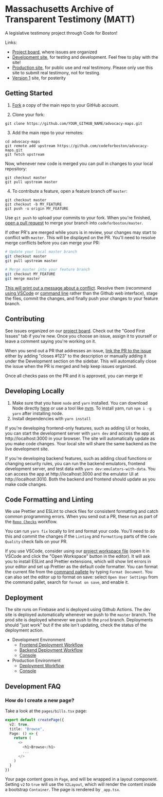 # Massachusetts Archive of Transparent Testimony (MATT)

A legislative testimony project through Code for Boston!

Links:

- [Project board](https://github.com/orgs/codeforboston/projects/4/views/1), where issues are organized
- [Development site](https://digital-testimony-dev.web.app), for testing and development. Feel free to play with the site!
- [Production site](https://digital-testimony-prod.web.app), for public use and real testimony. Please only use this site to submit real testimony, not for testing.
- [Version 1](https://goodgovproject.com/) site, for posterity

## Getting Started

1. [Fork](https://docs.github.com/en/github/getting-started-with-github/fork-a-repo) a copy of the main repo to your GitHub account.

2. Clone your fork:

```
git clone https://github.com/YOUR_GITHUB_NAME/advocacy-maps.git
```

3. Add the main repo to your remotes:

```
cd advocacy-maps
git remote add upstream https://github.com/codeforboston/advocacy-maps.git
git fetch upstream
```

Now, whenever new code is merged you can pull in changes to your local repository:

```
git checkout master
git pull upstream master
```

4. To contribute a feature, open a feature branch off `master`:

```
git checkout master
git checkout -b MY_FEATURE
git push -u origin MY_FEATURE
```

Use `git push` to upload your commits to your fork. When you're finished, [open a pull request](https://docs.github.com/en/pull-requests/collaborating-with-pull-requests/proposing-changes-to-your-work-with-pull-requests/creating-a-pull-request-from-a-fork) to merge your branch into `codeforboston/master`.

If other PR's are merged while yours is in review, your changes may start to conflict with `master`. This will be displayed on the PR. You'll need to resolve merge conflicts before you can merge your PR:

```bash
# Update your local master branch
git checkout master
git pull upstream master

# Merge master into your feature branch
git checkout MY_FEATURE
git merge master
```

[This will print out a message about a conflict](https://docs.github.com/en/pull-requests/collaborating-with-pull-requests/addressing-merge-conflicts/about-merge-conflicts). Resolve them (recommend [using VSCode](https://www.youtube.com/watch?v=QmKdodJU-js) or [command line](https://docs.github.com/en/pull-requests/collaborating-with-pull-requests/addressing-merge-conflicts/resolving-a-merge-conflict-using-the-command-line) rather than the Github web interface), stage the files, commit the changes, and finally push your changes to your feature branch.

## Contributing

See issues organized on our [project board](https://github.com/orgs/codeforboston/projects/4/views/1). Check out the "Good First Issues" tab if you're new. Once you choose an issue, assign it to yourself or leave a comment saying you're working on it.

When you send out a PR that addresses an issue, [link the PR to the issue](https://docs.github.com/en/issues/tracking-your-work-with-issues/linking-a-pull-request-to-an-issue) either by adding "closes #123" to the description or manually adding it under the Development section on the sidebar. This will automatically close the issue when the PR is merged and help keep issues organized.

Once all checks pass on the PR and it is approved, you can merge it!

## Developing Locally

1. Make sure that you have `node` and `yarn` installed. You can download Node directly [here](https://nodejs.org/en/download/) or use a tool like [nvm](https://github.com/nvm-sh/nvm). To install yarn, run `npm i -g yarn` after installing node.
2. Install dependencies with `yarn install`

If you're developing frontend-only features, such as adding UI or hooks, you can start the development server with `yarn dev` and access the app at http://localhost:3000 in your browser. The site will automatically update as you make code changes. Your local site will share the same backend as the live development site.

If you're developing backend features, such as adding cloud functions or changing security rules, you can run the backend emulators, frontend development server, and test data with `yarn dev:emulators-with-data`. You can access the app at http://localhost:3000 and the emulator UI at http://localhost:3010. Both the backend and frontend should update as you make code changes.

## Code Formatting and Linting

We use Prettier and ESLint to check files for consistent formatting and catch common programming errors. When you send out a PR, these run as part of the [`Repo Checks`](https://github.com/codeforboston/advocacy-maps/actions/workflows/repo-checks.yml) workflow.

You can run `yarn fix` locally to lint and format your code. You'll need to do this and commit the changes if the `Linting` and `Formatting` parts of the `Code Quality` check fails on your PR.

If you use VSCode, consider using our [project workspace file](https://github.com/codeforboston/advocacy-maps/blob/master/project.code-workspace) (open it in VSCode and click the "Open Workspace" button in the editor). It will ask you to install ESLint and Prettier extensions, which will show lint errors in your editor and set up Prettier as the default code formatter. You can format the current file from the [command pallete](https://code.visualstudio.com/docs/getstarted/userinterface#_command-palette) by typing `Format Document`. You can also set the editor up to format on save: select `Open User Settings` from the command pallet, search for `format on save`, and enable it.

## Deployment

The site runs on Firebase and is deployed using Github Actions. The dev site is deployed automatically whenever we push to the `master` branch. The prod site is deployed whenever we push to the `prod` branch. Deployments should "just work" but if the site isn't updating, check the status of the deployment action.

- Development Environment
  - [Frontend Deployment Workflow](https://github.com/codeforboston/advocacy-maps/actions/workflows/deploy-frontend-dev.yml)
  - [Backend Deployment Workflow](https://github.com/codeforboston/advocacy-maps/actions/workflows/deploy-backend-dev.yml)
  - [Console](https://console.firebase.google.com/u/0/project/digital-testimony-dev/)
- Production Environment
  - [Deployment Workflow](https://github.com/codeforboston/advocacy-maps/actions/workflows/deploy-prod.yml)
  - [Console](https://console.firebase.google.com/u/0/project/digital-testimony-prod/)

## Development FAQ

### How do I create a new page?

Take a look at the `pages/bills.tsx` page:

```typescript
export default createPage({
  v2: true,
  title: "Browse",
  Page: () => {
    return (
      <>
        <h1>Browse</h1>
        ...
      </>
    )
  }
})
```

Your page content goes in `Page`, and will be wrapped in a layout component. Setting `v2` to `true` will use the `V2Layout`, which will render the content inside a bootstrap `Container`. The page is rendered by `_app.tsx`.
